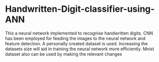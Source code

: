 # Handwritten-Digit-classifier-using-ANN
This a neural network implemented to recognise handwritten digits. CNN has been employed for feeding the images to the neural network and feature detection. A personally created dataset is used. Increasing the datasets size will aid in training the neural network more efficiently. 
Mnist dataset also can be used by making the relevant changes
